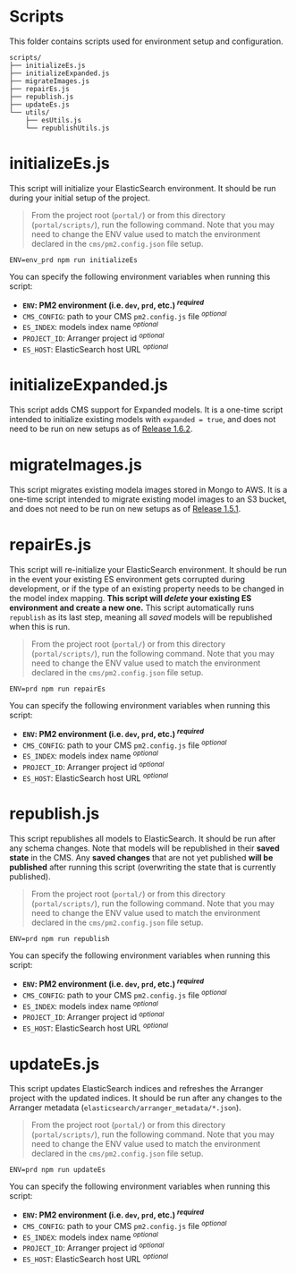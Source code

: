 # Scripts

This folder contains scripts used for environment setup and configuration.

```
scripts/
├── initializeEs.js
├── initializeExpanded.js
├── migrateImages.js
├── repairEs.js
├── republish.js
├── updateEs.js
└── utils/
    ├── esUtils.js
    └── republishUtils.js
```

# initializeEs.js

This script will initialize your ElasticSearch environment. It should be run during your initial setup of the project.

> From the project root (`portal/`) or from this directory (`portal/scripts/`), run the following command. Note that you may need to change the ENV value used to match the environment declared in the `cms/pm2.config.json` file setup.

```
ENV=env_prd npm run initializeEs
```

You can specify the following environment variables when running this script:

- **`ENV`: PM2 environment (i.e. `dev`, `prd`, etc.) <sup>_required_</sup>**
- `CMS_CONFIG`: path to your CMS `pm2.config.js` file <sup>_optional_</sup>
- `ES_INDEX`: models index name <sup>_optional_</sup>
- `PROJECT_ID`: Arranger project id <sup>_optional_</sup>
- `ES_HOST`: ElasticSearch host URL <sup>_optional_</sup>

# initializeExpanded.js

This script adds CMS support for Expanded models. It is a one-time script intended to initialize existing models with `expanded = true`, and does not need to be run on new setups as of [Release 1.6.2](https://github.com/nci-hcmi-catalog/portal/releases/tag/1.6.2).

# migrateImages.js

This script migrates existing modela images stored in Mongo to AWS. It is a one-time script intended to migrate existing model images to an S3 bucket, and does not need to be run on new setups as of [Release 1.5.1](https://github.com/nci-hcmi-catalog/portal/releases/tag/1.5.1).

# repairEs.js

This script will re-initialize your ElasticSearch environment. It should be run in the event your existing ES environment gets corrupted during development, or if the type of an existing property needs to be changed in the model index mapping. **This script will _delete_ your existing ES environment and create a new one.** This script automatically runs `republish` as its last step, meaning all _saved_ models will be republished when this is run.

> From the project root (`portal/`) or from this directory (`portal/scripts/`), run the following command. Note that you may need to change the ENV value used to match the environment declared in the `cms/pm2.config.json` file setup.

```
ENV=prd npm run repairEs
```

You can specify the following environment variables when running this script:

- **`ENV`: PM2 environment (i.e. `dev`, `prd`, etc.) <sup>_required_</sup>**
- `CMS_CONFIG`: path to your CMS `pm2.config.js` file <sup>_optional_</sup>
- `ES_INDEX`: models index name <sup>_optional_</sup>
- `PROJECT_ID`: Arranger project id <sup>_optional_</sup>
- `ES_HOST`: ElasticSearch host URL <sup>_optional_</sup>

# republish.js

This script republishes all models to ElasticSearch. It should be run after any schema changes. Note that models will be republished in their **saved state** in the CMS. Any **saved changes** that are not yet published **will be published** after running this script (overwriting the state that is currently published).

> From the project root (`portal/`) or from this directory (`portal/scripts/`), run the following command. Note that you may need to change the ENV value used to match the environment declared in the `cms/pm2.config.json` file setup.

```
ENV=prd npm run republish
```

You can specify the following environment variables when running this script:

- **`ENV`: PM2 environment (i.e. `dev`, `prd`, etc.) <sup>_required_</sup>**
- `CMS_CONFIG`: path to your CMS `pm2.config.js` file <sup>_optional_</sup>
- `ES_INDEX`: models index name <sup>_optional_</sup>
- `PROJECT_ID`: Arranger project id <sup>_optional_</sup>
- `ES_HOST`: ElasticSearch host URL <sup>_optional_</sup>

# updateEs.js

This script updates ElasticSearch indices and refreshes the Arranger project with the updated indices. It should be run after any changes to the Arranger metadata (`elasticsearch/arranger_metadata/*.json`).

> From the project root (`portal/`) or from this directory (`portal/scripts/`), run the following command. Note that you may need to change the ENV value used to match the environment declared in the `cms/pm2.config.json` file setup.

```
ENV=prd npm run updateEs
```

You can specify the following environment variables when running this script:

- **`ENV`: PM2 environment (i.e. `dev`, `prd`, etc.) <sup>_required_</sup>**
- `CMS_CONFIG`: path to your CMS `pm2.config.js` file <sup>_optional_</sup>
- `ES_INDEX`: models index name <sup>_optional_</sup>
- `PROJECT_ID`: Arranger project id <sup>_optional_</sup>
- `ES_HOST`: ElasticSearch host URL <sup>_optional_</sup>
